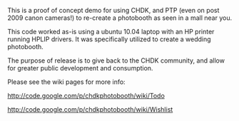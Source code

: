 This is a proof of concept demo for using CHDK, and PTP (even on post 2009 canon cameras!) to re-create a photobooth as seen in a mall near you.

This code worked as-is using a ubuntu 10.04 laptop with an HP printer running HPLIP drivers. It was specifically utilized to create a wedding photobooth.

The purpose of release is to give back to the CHDK community, and allow for greater public development and consumption.

Please see the wiki pages for more info:

http://code.google.com/p/chdkphotobooth/wiki/Todo

http://code.google.com/p/chdkphotobooth/wiki/Wishlist